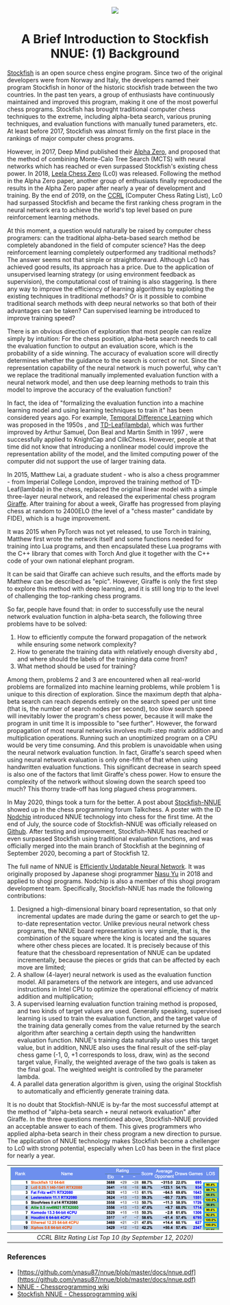 <p align="center">
  <img src="https://cdn.discordapp.com/attachments/724700045525647420/729135226365804594/SFNNUE2.png">
</p>

<h1 align="center">A Brief Introduction to Stockfish NNUE: (1) Background</h1>


<!--
[Stockfish](https://stockfishchess.org/ )是一款开源国际象棋程序。由于最初的开发者中的两位分别来自挪威和意大利，为了纪念两国历史悠久的鳕鱼贸易，开发者将他们的程序命名为了Stockfish。在过去的十多年中，一众爱好者对其不断维护完善，使其成为了棋力最为顶尖的国象程序之一。Stockfish将传统计算机国际象棋技术发挥到了极致，包括但不限于alpha-beta搜索，各种剪枝技术，以及手动调整参数的估值函数等等。至少在2017年之前，Stockfish几乎稳坐各大计算机国象程序棋力排名榜第一名。
-->
[Stockfish](https://stockfishchess.org/) is an open source chess engine program. Since two of the original developers were from Norway and Italy, the developers named their program Stockfish in honor of the historic stockfish trade between the two countries. In the past ten years, a group of enthusiasts have continuously maintained and improved this program, making it one of the most powerful chess programs. Stockfish has brought traditional computer chess techniques to the extreme, including alpha-beta search, various pruning techniques, and evaluation functions with manually tuned parameters, etc. At least before 2017, Stockfish was almost firmly on the first place in the rankings of major computer chess programs.

<!--
然而2017年，Deep Mind发表了关于[Alpha Zero](https://kstatic.googleusercontent.com/files/2f51b2a749a284c2e2dfa13911da965f4855092a179469aedd15fbe4efe8f8cbf9c515ef83ac03a6515fa990e6f85fd827dcd477845e806f23a17845072dc7bd )的论文，并提出：以Monte-Calo Tree Search（MCTS）结合神经网络的方法照样可以达到甚至超越Stockfish现有的棋力。于是2018年，[Leela Chess Zero](https://lczero.org/ )（Lc0）横空出世。另一群爱好者依照Alpha Zero论文中的方法，经过近一年多的开发和参数训练，终于复现了Alpha Zero论文中的结果。截止到2019年底，在[CCRL](https://www.computerchess.org.uk/ccrl/) （Computer Chess Rating List）上，Lc0一度超越Stockfish，成为神经网络时代第一个依靠纯粹的强化学习的方法获得世界顶尖水平的国象程序。
-->
However, in 2017, Deep Mind published their [Alpha Zero](https://kstatic.googleusercontent.com/files/2f51b2a749a284c2e2dfa13911da965f4855092a179469aedd15fbe4efe8f8cbf9c515ef83ac03a6515fa990e6f85fd827dcd477845e806f23a17845072dc7bd), and proposed that the method of combining Monte-Calo Tree Search (MCTS) with neural networks which has reached or even surpassed Stockfish's existing chess power. In 2018, [Leela Chess Zero](https://lczero.org/) (Lc0) was released. Following the method in the Alpha Zero paper, another group of enthusiasts finally reproduced the results in the Alpha Zero paper after nearly a year of development and training. By the end of 2019, on the [CCRL](https://www.computerchess.org.uk/ccrl/) (Computer Chess Rating List), Lc0 had surpassed Stockfish and became the first ranking chess program in the neural network era to achieve the world's top level based on pure reinforcement learning methods.

<!--
至此，人们不禁会问，在计算机国象领域，是不是传统的基于alpha-beta搜索的方法可以被彻底抛弃了？深度强化学习的时代彻底碾压了一切传统方法？然而事实并不能那么简单的一刀切。Lc0的方法虽然达到了不错的结果，由于使用了无监督（或者说将环境反馈作为监督）策略，其训练的计算代价也是惊人的。有没有办法将利用传统方法中已有的技术来提升机器学习算法的效率？或者能否将传统搜索方法与神经网络相结合，各取所长？能否引入有监督学习以提升训练速度？
-->
At this moment, a question would naturally be raised by computer chess programers: can the traditional alpha-beta-based search method be completely abandoned in the field of computer science? Has the deep reinforcement learning completely outperformed any traditional methods? The answer seems not that simple or straightforward. Although Lc0 has achieved good results, its approach has a price. Due to the application of unsupervised learning strategy (or using environment feedback as supervision), the computational cost of training is also staggering. Is there any way to improve the efficiency of learning algorithms by exploiting the existing techniques in traditional methods? Or is it possible to combine traditional search methods with deep neural networks so that both of their advantages can be taken? Can supervised learning be introduced to improve training speed?

<!--
一个显而易见的探索方向似乎是人们凭直觉就能想到的：基于alpha-beta搜索的程序需要调用估值函数对当前局面输出一个评估分值，即某一方获胜的概率。它的准确与否直接决定了对搜索的导向是否正确。既然神经网络的表示能力如此强大，为什么不把传统手写的估值函数换成一个神经网络模型，然后利用深度学习方法训练这个模型，来提高估值函数的准确性？
-->
There is an obvious direction of exploration that most people can realize simply by intuition: For the chess position, alpha-beta search needs to call the evaluation function to output an evaluation score, which is the probability of a side winning. The accuracy of evaluation score will directly determines whether the guidance to the search is correct or not. Since the representation capability of the neural network is much powerful, why can't we replace the traditional manually implemented evaluation function with a neural network model, and then use deep learning methods to train this model to improve the accuracy of the evaluation function?

<!--
事实上，“将估值函数形式化为一个机器学习模型，并使用机器学习技术去训练它“这件事，很早就有人做了。例如，于上世纪五十年代就被提出的[Temporal Difference Learning](https://www.chessprogramming.org/Temporal_Difference_Learning )，以及1997年由Arthur Samuel，Don Beal和Martin Smith进一步改进的[TD-Leaf(lambda)](https://arxiv.org/pdf/cs/9901001.pdf)，被成功应用到KnightCap和CilkChess两个程序上。然而那个时候的人们并不知道引入非线性模型能够改进模型的表示能力，计算机有限的算力也不支持使用更大规模的训练数据。
-->
In fact, the idea of "formalizing the evaluation function into a machine learning model and using learning techniques to train it" has been considered years ago. For example, [Temporal Difference Learning](https://www.chessprogramming.org/Temporal_Difference_Learning) which was proposed in the 1950s , and [TD-Leaf(lambda)](https://arxiv.org/pdf/cs/9901001.pdf), which was further improved by Arthur Samuel, Don Beal and Martin Smith in 1997 , were successfully applied to KnightCap and CilkChess. However, people at that time did not know that introducing a nonlinear model could improve the representation ability of the model, and the limited computing power of the computer did not support the use of larger training data.

<!--
2015年，来自帝国理工学院的硕士生Matthew Lai改进了TD-Leaf(lambda)在国象中的训练方法，将原来的线性模型替换为一个简易的三层神经网络，并发布了实验性的国象程序[Giraffe](https://arxiv.org/pdf/1509.01549v1.pdf )。经过大概一周的训练，Giraffe从完全乱下棋水平，进步到了2400ELO（FIDE标准下的“象棋大师”候选人水平），算是非常巨大的进步。不得不说在PyTorch还没有发布的2015年，Matthew为了在训练中使用Torch，要先把网络本身以及一些训练需要用到的函数写成Lua程序，再用Torch自带的C++库将这些Lua程序封装并与自己国象程序的C++代码粘接在一起。可以说Giraffe能取得这样的成绩，Matthew付出的努力可谓“可歌可泣”。然而Giraffe只是在深度学习时代对这一方法的第一步探索，距离挑战世界一流的国象程序还是差的太远了。
-->
In 2015, Matthew Lai, a graduate student - who is also a chess programmer - from Imperial College London, improved the training method of TD-Leaf(lambda) in the chess, replaced the original linear model with a simple three-layer neural network, and released the experimental chess program [Giraffe](https://arxiv.org/pdf/1509.01549v1.pdf). After training for about a week, Giraffe has progressed from playing chess at random to 2400ELO (the level of a "chess master" candidate by FIDE), which is a huge improvement. 

It was 2015 when PyTorch was not yet released, to use Torch in training, Matthew first wrote the network itself and some functions needed for training into Lua programs, and then encapsulated these Lua programs with the C++ library that comes with Torch And glue it together with the C++ code of your own national elephant program.

It can be said that Giraffe can achieve such results, and the efforts made by Matthew can be described as "epic". However, Giraffe is only the first step to explore this method with deep learning, and it is still long trip to the level of challenging the top-ranking chess programs.

<!--
至此人们发现，要想在alpha-beta搜索中使用神经网络估值函数，只少需要解决以下三个问题：

1. 如何在保证一定网络复杂性的同时能够快速的计算网络的向前传播？
2. 如果生成足够多样且泛化的训练数据，以及训练数据的标签应该从哪里来？
3. 应该用什么方法训练？

其中问题2、3是所有将现实世界问题形式化为机器学习问题时都会碰到的，而问题1却是这个探索方向所独有的。由于alpha-beta搜索所能达到的最大深度完全取决于单位时间内的搜索速度（即每秒搜索节点数），过慢的搜索速度势必会拉低程序的棋力，因为它会使得程序在单位时间内无法“看的更远”。然而大多数神经网络的向前传播都涉及多步的矩阵加法乘法运算。在CPU上运行这样一个未经优化的程序将会非常耗时。而这一问题是使用神经网络估值函数时所不可回避的。事实上，Giraffe使用神经网络估值时的搜索速度只有使用手写估值函数时的五分之一，这种显著的搜索速度的下降也是限制Giraffe棋力的因素之一。如何在保证网络复杂性的同时又不过多的拖慢搜索速度？这一棘手的取舍问题一直困扰着象棋程序设计者们。
-->
So far, people have found that: in order to successfully use the neural network evaluation function in alpha-beta search, the following three problems have to be solved:

1. How to efficiently compute the forward propagation of the network while ensuring some network complexity?
1. How to generate the training data with relatively enough diversity abd , and where should the labels of the training data come from?
1. What method should be used for training?

Among them, problems 2 and 3 are encountered when all real-world problems are formalized into machine learning problems, while problem 1 is unique to this direction of exploration. Since the maximum depth that alpha-beta search can reach depends entirely on the search speed per unit time (that is, the number of search nodes per second), too slow search speed will inevitably lower the program's chess power, because it will make the program in unit time It is impossible to "see further". However, the forward propagation of most neural networks involves multi-step matrix addition and multiplication operations. Running such an unoptimized program on a CPU would be very time consuming. And this problem is unavoidable when using the neural network evaluation function. In fact, Giraffe's search speed when using neural network evaluation is only one-fifth of that when using handwritten evaluation functions. This significant decrease in search speed is also one of the factors that limit Giraffe's chess power. How to ensure the complexity of the network without slowing down the search speed too much? This thorny trade-off has long plagued chess programmers.

<!--
到了2020年5月，事情有了转机。在国象论坛Talkchess出现了一篇关于[Stockfish-NNUE](https://www.chessprogramming.org/Stockfish_NNUE )的帖子，一位ID为[Nodchip](https://www.chessprogramming.org/Hisayori_Noda )的老兄第一次将NNUE技术引入了国象。7月底，Stockfish-NNUE的源码在了[Github](https://github.com/joergoster/Stockfish-NNUE )上正式公布。经过测试与改进，Stockfish-NNUE已经达到甚至超越了使用传统估值函数的Stockfish，并与2020年9月初正式并入Stockfish主分支，成为Stockfish 12的一部分。

NNUE的全名是[Efficiently Updatable Neural Network](https://github.com/ynasu87/nnue/blob/master/docs/nnue.pdf )（可快速更新神经网络），最初由日本将棋程序员[那須悠](https://github.com/ynasu87/nnue/blob/master/docs/nnue.pdf )于2018年提出，并应用于将棋程序中，Nodchip也是这个将棋程序小组中的一员。具体来说，Stockfish-NNUE做出了以下几个贡献：
-->
In May 2020, things took a turn for the better. A post about [Stockfish-NNUE](https://www.chessprogramming.org/Stockfish_NNUE) showed up in the chess programming forum Talkchess. A poster with the ID [Nodchip](https://www.chessprogramming.org/Hisayori_Noda) introduced NNUE technology into chess for the first time. At the end of July, the source code of Stockfish-NNUE was officially released on [Github](https://github.com/joergoster/Stockfish-NNUE). After testing and improvement, Stockfish-NNUE has reached or even surpassed Stockfish using traditional evaluation functions, and was officially merged into the main branch of Stockfish at the beginning of September 2020, becoming a part of Stockfish 12.

The full name of NNUE is [Efficiently Updatable Neural Network](https://github.com/ynasu87/nnue/blob/master/docs/nnue.pdf). It was originally proposed by Japanese shogi programmer [Nasu Yu](https://github.com/ynasu87/nnue/blob/master/docs/nnue.pdf) in 2018 and applied to shogi programs. Nodchip is also a member of this shogi program development team. Specifically, Stockfish-NNUE has made the following contributions:

<!--
1. 设计了一种二进制且高维度的棋盘表示，并且在对局或搜索进行时只做增量的更新。不同于之前的神经网络象棋程序，NNUE棋盘表示非常简单，即王所在格子与其他棋子的所在格子的组合。正是由于这一特点使得NNUE的棋盘表示可以增量更新，因为每走一步棋所能影响的棋子或格子都是有限的；
2. 使用了一个浅层（4层）的神经网络作为估值函数模型。网络的所有参数均为整型，并使用英特尔CPU中的高级指令优化矩阵加法和乘法的运算效率；
3. 提出了一种有监督学习的估值函数训练方法，并将两种目标值。一般来说，使用有监督学习训练估值函数，训练数据的目标值一般来自搜索算法使用手写估值函数搜索一定深度后所返回的值。NNUE的训练数据自然也采用了这种目标值，然而除此之外，NNUE还利用了自对弈棋局的最终结果（-1，0，+1对应输、平、赢）作为第二目标值，最后将两种目标加权平均后作为最终目标。加权的权重由参数lambda控制。
4. 设计了一个并行化的数据生成算法，使用原版Stockfish自动且高效的生成训练数据。

毫无疑问，Stockfish-NNUE是继Giraffe之后对“alpha-beta搜索+神经网络估值”这一方法最成功的一次尝试。在上文提到的三个问题中，Stockfish-NNUE都给出了相对不错的答案。这使得使用alpha-beta搜索的程序设计者们又有了一丝新的希望，尤其是在Lc0稳坐第一名近一年之时，NNUE技术的应用使Stockfish再次成为了Lc0“第一名”的挑战者之一。之后我会分几次更具体介绍一下NNUE在Stockfish中的应用。
-->

1. Designed a high-dimensional binary board representation, so that only incremental updates are made during the game or search to get the up-to-date representation vector. Unlike previous neural network chess programs, the NNUE board representation is very simple, that is, the combination of the square where the king is located and the squares where other chess pieces are located. It is precisely because of this feature that the chessboard representation of NNUE can be updated incrementally, because the pieces or grids that can be affected by each move are limited;
2. A shallow (4-layer) neural network is used as the evaluation function model. All parameters of the network are integers, and use advanced instructions in Intel CPU to optimize the operational efficiency of matrix addition and multiplication;
3. A supervised learning evaluation function training method is proposed, and two kinds of target values ​​are used. Generally speaking, supervised learning is used to train the evaluation function, and the target value of the training data generally comes from the value returned by the search algorithm after searching a certain depth using the handwritten evaluation function. NNUE's training data naturally also uses this target value, but in addition, NNUE also uses the final result of the self-play chess game (-1, 0, +1 corresponds to loss, draw, win) as the second target value, Finally, the weighted average of the two goals is taken as the final goal. The weighted weight is controlled by the parameter lambda.
4. A parallel data generation algorithm is given, using the original Stockfish to automatically and efficiently generate training data.

It is no doubt that Stockfish-NNUE is by-far the most successful attempt at the method of "alpha-beta search + neural network evaluation" after Giraffe. In the three questions mentioned above, Stockfish-NNUE provided an acceptable answer to each of them. This gives programmers who applied alpha-beta search in their chess program a new direction to pursue. The application of NNUE technology makes Stockfish become a chellenger to Lc0 with strong potential, especially when Lc0 has been in the first place for nearly a year.
<!-- After that, I will introduce the application of NNUE in Stockfish in more detail several times. -->

| ![title](./img/p1-1.png) |
| :---: |
| <em>CCRL Blitz Rating List Top 10 (by September 12, 2020)</em> |


### References

* [https://github.com/ynasu87/nnue/blob/master/docs/nnue.pdf](https://github.com/ynasu87/nnue/blob/master/docs/nnue.pdf)
* [NNUE - Chessprogramming wiki](https://www.chessprogramming.org/NNUE)
* [Stockfish NNUE - Chessprogramming wiki](https://www.chessprogramming.org/Stockfish_NNUE)
